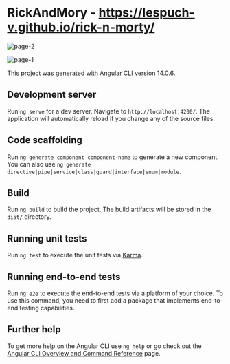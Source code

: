 # RickAndMory - https://lespuch-v.github.io/rick-n-morty/

![page-2](https://user-images.githubusercontent.com/36127590/189541186-2ea7dde4-ce03-4728-8727-b4658cc9fec6.png)

![page-1](https://user-images.githubusercontent.com/36127590/189541188-e7e1f191-c6e1-45b7-83bd-88fbb04d8e92.png)






This project was generated with [Angular CLI](https://github.com/angular/angular-cli) version 14.0.6.

## Development server

Run `ng serve` for a dev server. Navigate to `http://localhost:4200/`. The application will automatically reload if you change any of the source files.

## Code scaffolding

Run `ng generate component component-name` to generate a new component. You can also use `ng generate directive|pipe|service|class|guard|interface|enum|module`.

## Build

Run `ng build` to build the project. The build artifacts will be stored in the `dist/` directory.

## Running unit tests

Run `ng test` to execute the unit tests via [Karma](https://karma-runner.github.io).

## Running end-to-end tests

Run `ng e2e` to execute the end-to-end tests via a platform of your choice. To use this command, you need to first add a package that implements end-to-end testing capabilities.

## Further help

To get more help on the Angular CLI use `ng help` or go check out the [Angular CLI Overview and Command Reference](https://angular.io/cli) page.
